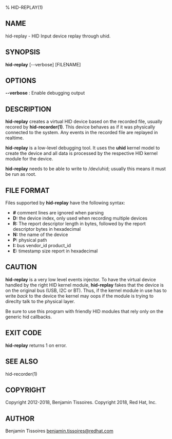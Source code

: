 % HID-REPLAY(1)

NAME
----

hid-replay - HID Input device replay through uhid.

SYNOPSIS
--------
**hid-replay** \[\-\-verbose\] \[FILENAME\]

OPTIONS
-------

**\-\-verbose**
:     Enable debugging output


DESCRIPTION
-----------
**hid-replay** creates a virtual HID device based on the recorded file,
usually recored by **hid-recorder(1)**. This
device behaves as if it was physically connected to the system. Any 
events in the recorded file are replayed in realtime.

**hid-replay** is a low-level debugging tool. It uses the **uhid** kernel
model to create the device and all data is processed by the respective HID
kernel module for the device.

**hid-replay** needs to be able to write to /dev/uhid; usually this means it
must be run as root.


FILE FORMAT
----------
Files supported by **hid-replay** have the following syntax:

- **#** comment lines are ignored when parsing
- **D:** the device index, only used when recording multiple devices
- **R:** The report descriptor length in bytes, followed by the report
  descriptor bytes in hexadecimal
- **N:** the name of the device
- **P:** physical path
- **I:** bus vendor\_id product\_id
- **E:** timestamp size report in hexadecimal

CAUTION
-------
**hid-replay** is a very low level events injector. To have the virtual
device handled by the right HID kernel module, **hid-replay** fakes that the
device is on the original bus (USB, I2C or BT). Thus, if the kernel module
in use has to write *back* to the device the kernel may oops if the module
is trying to direclty talk to the physical layer.

Be sure to use this program with friendly HID modules that rely only on the
generic hid callbacks.

EXIT CODE
---------
**hid-replay** returns 1 on error.

SEE ALSO
--------
hid-recorder(1)

COPYRIGHT
---------
 Copyright 2012-2018, Benjamin Tissoires.
 Copyright 2018, Red Hat, Inc.

AUTHOR
------
 Benjamin Tissoires <benjamin.tissoires@redhat.com>
